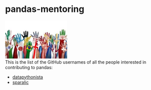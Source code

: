 # pandas-mentoring
<img src="img/logo.jpeg" width="200"><br>
This is the list of the GitHub usernames of all the people interested in contributing to pandas:

- [datapythonista](https://github.com/datapythonista/)
- [sparalic](https://github.com/sparalic/)
